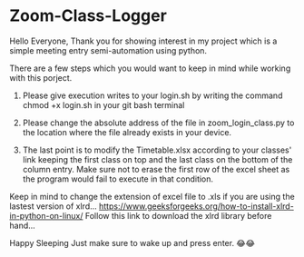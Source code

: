 # Zoom-Class-Logger

Hello Everyone,
Thank you for showing interest in my project which is a simple meeting entry semi-automation using python.

There are a few steps which you would want to keep in mind while working with this porject.

  1. Please give execution writes to your login.sh by writing the command
       chmod +x login.sh in your git bash terminal
  2. Please change the absolute address of the file in zoom_login_class.py 
     to the location where the file already exists in your device.
  
  3. The last point is to modify the Timetable.xlsx according to your classes' link 
     keeping the first class on top and the last class on the bottom of the column entry.
     Make sure not to erase the first row of the excel sheet as the program would fail to execute in that condition.

Keep in mind to change the extension of excel file to .xls if you are using the lastest version of xlrd...
  https://www.geeksforgeeks.org/how-to-install-xlrd-in-python-on-linux/
Follow this link to download the xlrd library before hand...


Happy Sleeping Just make sure to wake up and press enter. 😂😂
